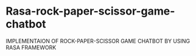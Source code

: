 # Rasa-rock-paper-scissor-game-chatbot
IMPLEMENTAION OF ROCK-PAPER-SCISSOR GAME CHATBOT BY USING RASA FRAMEWORK
